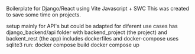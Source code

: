 Boilerplate for Django/React using Vite Javascript + SWC
This was created to save some time on projects.

setup mainly for API's but could be adapted for diferent use cases
has django_backend/api folder with backend_project (the project) and backent_rest (the app)
includes dockerfiles and docker-compose
uses sqlite3
run:
docker compose build
docker compose up